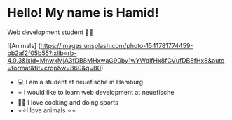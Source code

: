 # Hello! My name is Hamid!
Web development student 🤦‍♂️

![Animals] (https://images.unsplash.com/photo-1541781774459-bb2af2f05b55?ixlib=rb-4.0.3&ixid=MnwxMjA3fDB8MHxwaG90by1wYWdlfHx8fGVufDB8fHx8&auto=format&fit=crop&w=860&q=80)

- 💻 I am a student at neuefische in Hamburg
- ⭐ I would like to learn web development at neuefische
- 🥘🎯 I love cooking and doing sports
- ⭐⭐I love animals ⭐⭐




